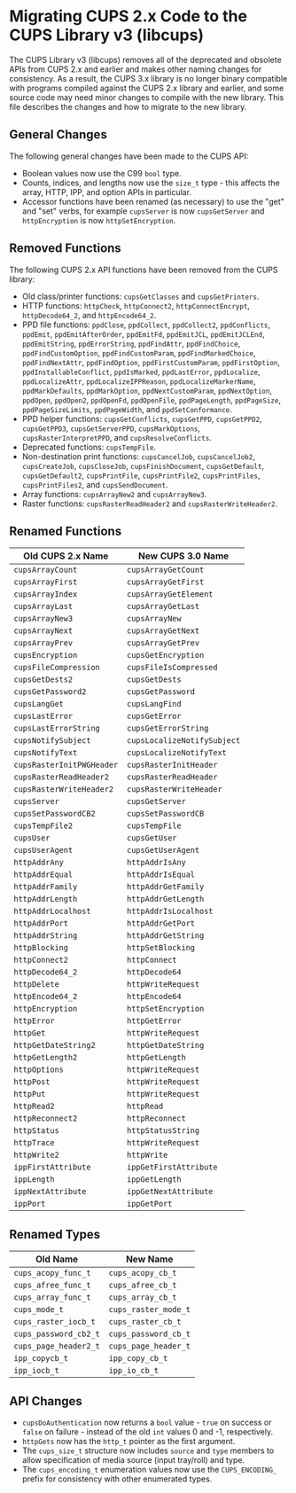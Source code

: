 Migrating CUPS 2.x Code to the CUPS Library v3 (libcups)
========================================================

The CUPS Library v3 (libcups) removes all of the deprecated and obsolete APIs
from CUPS 2.x and earlier and makes other naming changes for consistency.  As a
result, the CUPS 3.x library is no longer binary compatible with programs
compiled against the CUPS 2.x library and earlier, and some source code may need
minor changes to compile with the new library.  This file describes the changes
and how to migrate to the new library.


General Changes
---------------

The following general changes have been made to the CUPS API:

- Boolean values now use the C99 `bool` type.
- Counts, indices, and lengths now use the `size_t` type - this affects the
  array, HTTP, IPP, and option APIs in particular.
- Accessor functions have been renamed (as necessary) to use the "get" and "set"
  verbs, for example `cupsServer` is now `cupsGetServer` and `httpEncryption` is
  now `httpSetEncryption`.


Removed Functions
-----------------

The following CUPS 2.x API functions have been removed from the CUPS library:

- Old class/printer functions: `cupsGetClasses` and `cupsGetPrinters`.
- HTTP functions: `httpCheck`, `httpConnect2`, `httpConnectEncrypt`,
  `httpDecode64_2`, and `httpEncode64_2`.
- PPD file functions: `ppdClose`, `ppdCollect`, `ppdCollect2`, `ppdConflicts`,
  `ppdEmit`, `ppdEmitAfterOrder`, `ppdEmitFd`, `ppdEmitJCL`, `ppdEmitJCLEnd`,
  `ppdEmitString`, `ppdErrorString`, `ppdFindAttr`, `ppdFindChoice`,
  `ppdFindCustomOption`, `ppdFindCustomParam`, `ppdFindMarkedChoice`,
  `ppdFindNextAttr`, `ppdFindOption`, `ppdFirstCustomParam`, `ppdFirstOption`,
  `ppdInstallableConflict`, `ppdIsMarked`, `ppdLastError`, `ppdLocalize`,
  `ppdLocalizeAttr`, `ppdLocalizeIPPReason`, `ppdLocalizeMarkerName`,
  `ppdMarkDefaults`, `ppdMarkOption`, `ppdNextCustomParam`, `ppdNextOption`,
  `ppdOpen`, `ppdOpen2`, `ppdOpenFd`, `ppdOpenFile`, `ppdPageLength`,
  `ppdPageSize`, `ppdPageSizeLimits`, `ppdPageWidth`, and `ppdSetConformance`.
- PPD helper functions: `cupsGetConflicts`, `cupsGetPPD`, `cupsGetPPD2`,
  `cupsGetPPD3`, `cupsGetServerPPD`, `cupsMarkOptions`,
  `cupsRasterInterpretPPD`, and `cupsResolveConflicts`.
- Deprecated functions: `cupsTempFile`.
- Non-destination print functions: `cupsCancelJob`, `cupsCancelJob2`,
  `cupsCreateJob`, `cupsCloseJob`, `cupsFinishDocument`, `cupsGetDefault`,
  `cupsGetDefault2`, `cupsPrintFile`, `cupsPrintFile2`, `cupsPrintFiles`,
  `cupsPrintFiles2`, and `cupsSendDocument`.
- Array functions: `cupsArrayNew2` and `cupsArrayNew3`.
- Raster functions: `cupsRasterReadHeader2` and `cupsRasterWriteHeader2`.


Renamed Functions
-----------------

| Old CUPS 2.x Name         | New CUPS 3.0 Name           |
|---------------------------|-----------------------------|
| `cupsArrayCount`          | `cupsArrayGetCount`         |
| `cupsArrayFirst`          | `cupsArrayGetFirst`         |
| `cupsArrayIndex`          | `cupsArrayGetElement`       |
| `cupsArrayLast`           | `cupsArrayGetLast`          |
| `cupsArrayNew3`           | `cupsArrayNew`              |
| `cupsArrayNext`           | `cupsArrayGetNext`          |
| `cupsArrayPrev`           | `cupsArrayGetPrev`          |
| `cupsEncryption`          | `cupsGetEncryption`         |
| `cupsFileCompression`     | `cupsFileIsCompressed`      |
| `cupsGetDests2`           | `cupsGetDests`              |
| `cupsGetPassword2`        | `cupsGetPassword`           |
| `cupsLangGet`             | `cupsLangFind`              |
| `cupsLastError`           | `cupsGetError`              |
| `cupsLastErrorString`     | `cupsGetErrorString`        |
| `cupsNotifySubject`       | `cupsLocalizeNotifySubject` |
| `cupsNotifyText`          | `cupsLocalizeNotifyText`    |
| `cupsRasterInitPWGHeader` | `cupsRasterInitHeader`      |
| `cupsRasterReadHeader2`   | `cupsRasterReadHeader`      |
| `cupsRasterWriteHeader2`  | `cupsRasterWriteHeader`     |
| `cupsServer`              | `cupsGetServer`             |
| `cupsSetPasswordCB2`      | `cupsSetPasswordCB`         |
| `cupsTempFile2`           | `cupsTempFile`              |
| `cupsUser`                | `cupsGetUser`               |
| `cupsUserAgent`           | `cupsGetUserAgent`          |
| `httpAddrAny`             | `httpAddrIsAny`             |
| `httpAddrEqual`           | `httpAddrIsEqual`           |
| `httpAddrFamily`          | `httpAddrGetFamily`         |
| `httpAddrLength`          | `httpAddrGetLength`         |
| `httpAddrLocalhost`       | `httpAddrIsLocalhost`       |
| `httpAddrPort`            | `httpAddrGetPort`           |
| `httpAddrString`          | `httpAddrGetString`         |
| `httpBlocking`            | `httpSetBlocking`           |
| `httpConnect2`            | `httpConnect`               |
| `httpDecode64_2`          | `httpDecode64`              |
| `httpDelete`              | `httpWriteRequest`          |
| `httpEncode64_2`          | `httpEncode64`              |
| `httpEncryption`          | `httpSetEncryption`         |
| `httpError`               | `httpGetError`              |
| `httpGet`                 | `httpWriteRequest`          |
| `httpGetDateString2`      | `httpGetDateString`         |
| `httpGetLength2`          | `httpGetLength`             |
| `httpOptions`             | `httpWriteRequest`          |
| `httpPost`                | `httpWriteRequest`          |
| `httpPut`                 | `httpWriteRequest`          |
| `httpRead2`               | `httpRead`                  |
| `httpReconnect2`          | `httpReconnect`             |
| `httpStatus`              | `httpStatusString`          |
| `httpTrace`               | `httpWriteRequest`          |
| `httpWrite2`              | `httpWrite`                 |
| `ippFirstAttribute`       | `ippGetFirstAttribute`      |
| `ippLength`               | `ippGetLength`              |
| `ippNextAttribute`        | `ippGetNextAttribute`       |
| `ippPort`                 | `ippGetPort`                |


Renamed Types
-------------

| Old Name              | New Name             |
|-----------------------|----------------------|
| `cups_acopy_func_t`   | `cups_acopy_cb_t`    |
| `cups_afree_func_t`   | `cups_afree_cb_t`    |
| `cups_array_func_t`   | `cups_array_cb_t`    |
| `cups_mode_t`         | `cups_raster_mode_t` |
| `cups_raster_iocb_t`  | `cups_raster_cb_t`   |
| `cups_password_cb2_t` | `cups_password_cb_t` |
| `cups_page_header2_t` | `cups_page_header_t` |
| `ipp_copycb_t`        | `ipp_copy_cb_t`      |
| `ipp_iocb_t`          | `ipp_io_cb_t`        |


API Changes
-----------

- `cupsDoAuthentication` now returns a `bool` value - `true` on success or
  `false` on failure - instead of the old `int` values 0 and -1, respectively.
- `httpGets` now has the `http_t` pointer as the first argument.
- The `cups_size_t` structure now includes `source` and `type` members to allow
  specification of media source (input tray/roll) and type.
- The `cups_encoding_t` enumeration values now use the `CUPS_ENCODING_` prefix
  for consistency with other enumerated types.
